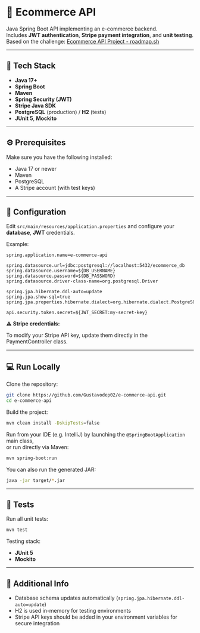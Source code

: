 # 🛒 Ecommerce API

Java Spring Boot API implementing an e-commerce backend.  
Includes **JWT authentication**, **Stripe payment integration**, and **unit testing**.  
Based on the challenge: [Ecommerce API Project - roadmap.sh](https://roadmap.sh/projects/ecommerce-api)

---

## 🚀 Tech Stack
- **Java 17+**
- **Spring Boot**
- **Maven**
- **Spring Security (JWT)**
- **Stripe Java SDK**
- **PostgreSQL** (production) / **H2** (tests)
- **JUnit 5**, **Mockito**

---

## ⚙️ Prerequisites
Make sure you have the following installed:
- Java 17 or newer  
- Maven  
- PostgreSQL  
- A Stripe account (with test keys)

---

## 🔧 Configuration

Edit `src/main/resources/application.properties` and configure your **database**, **JWT** credentials.

Example:
```properties
spring.application.name=e-commerce-api

spring.datasource.url=jdbc:postgresql://localhost:5432/ecommerce_db
spring.datasource.username=${DB_USERNAME}
spring.datasource.password=${DB_PASSWORD}
spring.datasource.driver-class-name=org.postgresql.Driver

spring.jpa.hibernate.ddl-auto=update
spring.jpa.show-sql=true
spring.jpa.properties.hibernate.dialect=org.hibernate.dialect.PostgreSQLDialect

api.security.token.secret=${JWT_SECRET:my-secret-key}
```
⚠️ **Stripe credentials:**

To modify your Stripe API key, update them directly in the PaymentController class.

---

## 💻 Run Locally

Clone the repository:
```bash
git clone https://github.com/Gustavodep02/e-commerce-api.git
cd e-commerce-api
```

Build the project:
```bash
mvn clean install -DskipTests=false
```

Run from your IDE (e.g. IntelliJ) by launching the `@SpringBootApplication` main class,  
or run directly via Maven:
```bash
mvn spring-boot:run
```

You can also run the generated JAR:
```bash
java -jar target/*.jar
```

---

## 🧪 Tests

Run all unit tests:
```bash
mvn test
```

Testing stack:
- **JUnit 5**
- **Mockito**

---

## 🧰 Additional Info
- Database schema updates automatically (`spring.jpa.hibernate.ddl-auto=update`)
- H2 is used in-memory for testing environments  
- Stripe API keys should be added in your environment variables for secure integration

